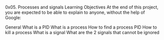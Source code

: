 0x05. Processes and signals
Learning Objectives
At the end of this project, you are expected to be able to explain to anyone, without the help of Google:

General
What is a PID
What is a process
How to find a process PID
How to kill a process
What is a signal
What are the 2 signals that cannot be ignored
